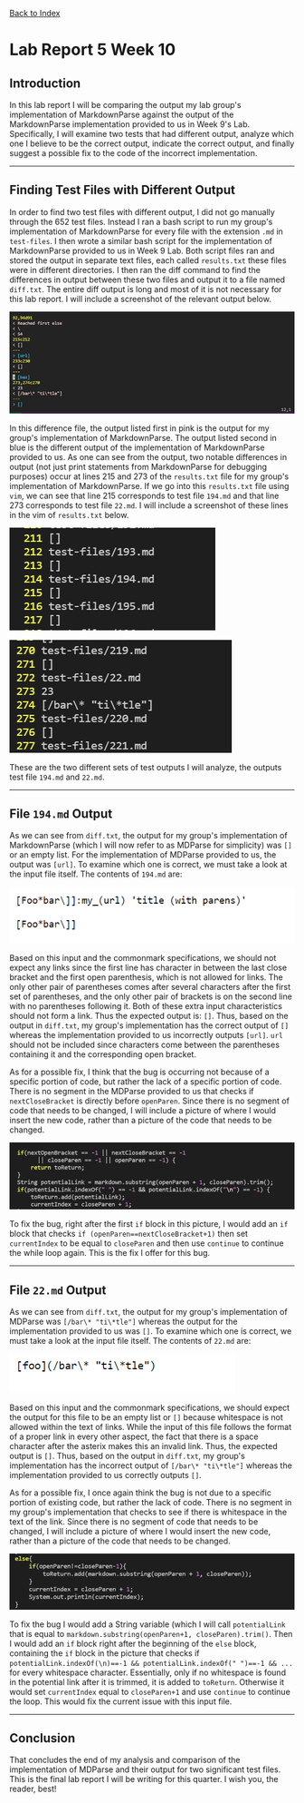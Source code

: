 [Back to Index](https://clingunis.github.io/cse15l-lab-reports/index.html)

# Lab Report 5 Week 10

## Introduction

In this lab report I will be comparing the output my lab group's implementation of MarkdownParse against the output of the MarkdownParse implementation provided to us in Week 9's Lab. Specifically, I will examine two tests that had different output, analyze which one I believe to be the correct output, indicate the correct output, and finally suggest a possible fix to the code of the incorrect implementation.

---

## Finding Test Files with Different Output

In order to find two test files with different output, I did not go manually through the 652 test files. Instead I ran a bash script to run my group's implementation of MarkdownParse for every file with the extension `.md` in `test-files`. I then wrote a similar bash script for the implementation of MarkdownParse provided to us in Week 9 Lab. Both script files ran and stored the output in separate text files, each called `results.txt` these files were in different directories. I then ran the diff command to find the differences in output between these two files and output it to a file named `diff.txt`. The entire diff output is long and most of it is not necessary for this lab report. I will include a screenshot of the relevant output below.

![Image](Images/LabReport5DiffFile.PNG)

In this difference file, the output listed first in pink is the output for my group's implementation of MarkdownParse. The output listed second in blue is the different output of the implementation of MarkdownParse provided to us. As one can see from the output, two notable differences in output (not just print statements from MarkdownParse for debugging purposes) occur at lines 215 and 273 of the `results.txt` file for my group's implementation of MarkdownParse. If we go into this `results.txt` file using `vim`, we can see that line 215 corresponds to test file `194.md` and that line 273 corresponds to test file `22.md`. I will include a screenshot of these lines in the vim of `results.txt` below.

![Image](Images/LabReport5FirstDiff.PNG)

![Image](Images/LabReport5SecondDiff.PNG)

These are the two different sets of test outputs I will analyze, the outputs test file `194.md` and `22.md`.

---

## File `194.md` Output

As we can see from `diff.txt`, the output for my group's implementation of MarkdownParse (which I will now refer to as MDParse for simplicity) was `[]` or an empty list. For the implementation of MDParse provided to us, the output was `[url]`. To examine which one is correct, we must take a look at the input file itself. The contents of `194.md` are:

![Image](Images/LabReport5-194md.PNG)

Based on this input and the commonmark specifications, we should not expect any links since the first line has character in between the last close bracket and the first open parenthesis, which is not allowed for links. The only other pair of parentheses comes after several characters after the first set of parentheses, and the only other pair of brackets is on the second line with no parentheses following it. Both of these extra input characteristics should not form a link. Thus the expected output is: `[]`. Thus, based on the output in `diff.txt`, my group's implementation has the correct output of `[]` whereas the implementation provided to us incorrectly outputs `[url]`. `url` should not be included since characters come between the parentheses containing it and the corresponding open bracket.

As for a possible fix, I think that the bug is occurring not because of a specific portion of code, but rather the lack of a specific portion of code. There is no segment in the MDParse provided to us that checks if `nextCloseBracket` is directly before `openParen`. Since there is no segment of code that needs to be changed, I will include a picture of where I would insert the new code, rather than a picture of the code that needs to be changed.

![Image](Images/LabReport5-194Fix.PNG)

To fix the bug, right after the first  `if` block in this picture, I would add an `if` block that checks `if (openParen==nextCloseBracket+1)` then set `currentIndex` to be equal to `closeParen` and then use `continue` to continue the while loop again. This is the fix I offer for this bug.

---

## File `22.md` Output

As we can see from `diff.txt`, the output for my group's implementation of MDParse was `[/bar\* "ti\*tle"]` whereas the output for the implementation provided to us was `[]`. To examine which one is correct, we must take a look at the input file itself. The contents of `22.md` are:

![Image](Images/LabReport5-22md.PNG)

Based on this input and the commonmark specifications, we should expect the output for this file to be an empty list or `[]` because whitespace is not allowed within the text of links. While the input of this file follows the format of a proper link in every other aspect, the fact that there is a space character after the asterix makes this an invalid link. Thus, the expected output is `[]`. Thus, based on the output in `diff.txt`, my group's implementation has the incorrect output of `[/bar\* "ti\*tle"]` whereas the implementation provided to us correctly outputs `[]`.

As for a possible fix, I once again think the bug is not due to a specific portion of existing code, but rather the lack of code. There is no segment in my group's implementation that checks to see if there is whitespace in the text of the link. Since there is no segment of code that needs to be changed, I will include a picture of where I would insert the new code, rather than a picture of the code that needs to be changed.

![Image](Images/LabReport5-22Fix.PNG)

To fix the bug I would add a String variable (which I will call `potentialLink` that is equal to `markdown.substring(openParen+1, closeParen).trim()`. Then I would add an `if` block right after the beginning of the `else` block, containing the `if` block in the picture that checks if `potentialLink.indexOf(\n)==-1 && potentialLink.indexOf(" ")==-1 && ...` for every whitespace character. Essentially, only if no whitespace is found in the potential link after it is trimmed, it is added to `toReturn`. Otherwise it would set `currentIndex` equal to `closeParen+1` and use `continue` to continue the loop. This would fix the current issue with this input file.

---

## Conclusion

That concludes the end of my analysis and comparison of the implementation of MDParse and their output for two significant test files. This is the final lab report I will be writing for this quarter. I wish you, the reader, best!
